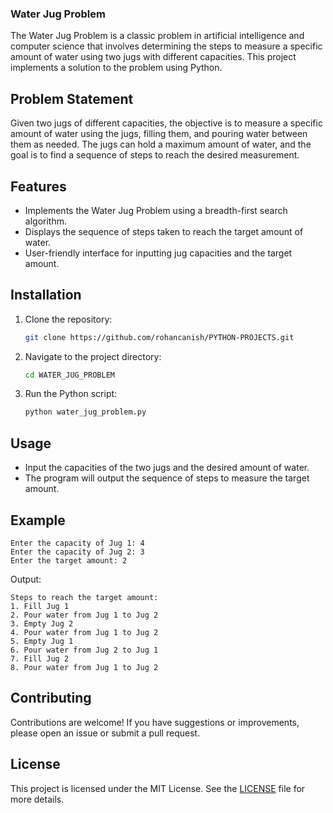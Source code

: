 ### Water Jug Problem

The Water Jug Problem is a classic problem in artificial intelligence and computer science that involves determining the steps to measure a specific amount of water using two jugs with different capacities. This project implements a solution to the problem using Python.

## Problem Statement

Given two jugs of different capacities, the objective is to measure a specific amount of water using the jugs, filling them, and pouring water between them as needed. The jugs can hold a maximum amount of water, and the goal is to find a sequence of steps to reach the desired measurement.

## Features

- Implements the Water Jug Problem using a breadth-first search algorithm.
- Displays the sequence of steps taken to reach the target amount of water.
- User-friendly interface for inputting jug capacities and the target amount.

## Installation

1. Clone the repository:
   ```bash
   git clone https://github.com/rohancanish/PYTHON-PROJECTS.git
   ```

2. Navigate to the project directory:
   ```bash
   cd WATER_JUG_PROBLEM
   ```

3. Run the Python script:
   ```bash
   python water_jug_problem.py
   ```

## Usage

- Input the capacities of the two jugs and the desired amount of water.
- The program will output the sequence of steps to measure the target amount.

## Example

```
Enter the capacity of Jug 1: 4
Enter the capacity of Jug 2: 3
Enter the target amount: 2
```

Output:
```
Steps to reach the target amount:
1. Fill Jug 1
2. Pour water from Jug 1 to Jug 2
3. Empty Jug 2
4. Pour water from Jug 1 to Jug 2
5. Empty Jug 1
6. Pour water from Jug 2 to Jug 1
7. Fill Jug 2
8. Pour water from Jug 1 to Jug 2
```

## Contributing

Contributions are welcome! If you have suggestions or improvements, please open an issue or submit a pull request.

## License

This project is licensed under the MIT License. See the [LICENSE](LICENSE) file for more details.
